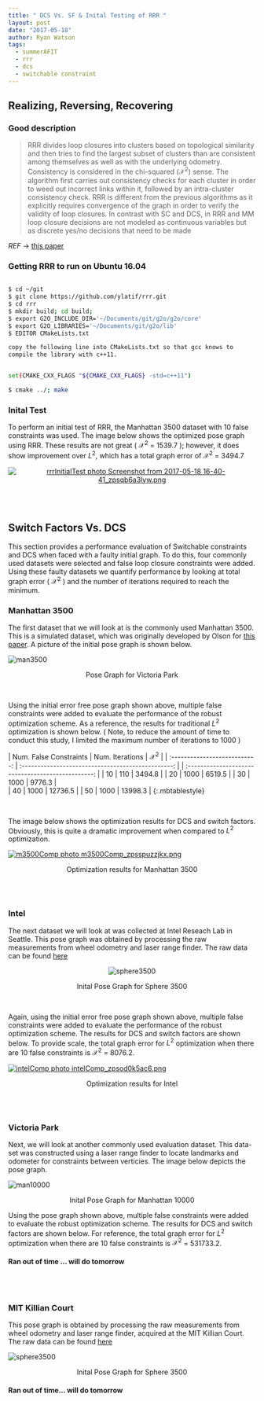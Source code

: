 ```yaml
---
title: " DCS Vs. SF & Inital Testing of RRR "
layout: post
date: "2017-05-18"
author: Ryan Watson 
tags:
  - summerAFIT
  - rrr 
  - dcs 
  - switchable constraint
---
```


## Realizing, Reversing, Recovering 

### Good description 

> RRR divides
loop closures into clusters based on topological similarity and then tries to find the largest subset of clusters than are consistent among themselves as well as with the underlying odometry. Consistency is considered in the chi-squared ($\mathcal{X}^2)$ sense. The algorithm first carries out consistency checks for each cluster in order to weed out incorrect links within it, followed by an intra-cluster consistency check. RRR is different from the previous algorithms as it explicitly requires convergence of the graph in order to verify the validity of loop closures. In contrast with SC and DCS, in RRR and MM loop closure decisions are not modeled as continuous variables but as discrete yes/no decisions that need to be made

*REF* $\rightarrow$ [this paper](http://n.ethz.ch/~cesarc/files/IROS2014_latif.pdf) 

### Getting RRR to run on Ubuntu 16.04

```bash

$ cd ~/git
$ git clone https://github.com/ylatif/rrr.git
$ cd rrr
$ mkdir build; cd build;
$ export G2O_INCLUDE_DIR='~/Documents/git/g2o/g2o/core'
$ export G2O_LIBRARIES='~/Documents/git/g2o/lib'
$ EDITOR CMakeLists.txt

copy the following line into CMakeLists.txt so that gcc knows to 
compile the library with c++11. 


set(CMAKE_CXX_FLAGS "${CMAKE_CXX_FLAGS} -std=c++11")

$ cmake ../; make

```


### Inital Test 

To perform an initial test of RRR, the Manhattan 3500 dataset with 10 false constraints was used. The image below shows the optimized pose graph using RRR. These results are not great ( $\mathcal{X}^2$ = 1539.7 ); however, it does show improvement over $L^2$, which has a total graph error of $\mathcal{X}^2$ = 3494.7 

<p align='center'>
<a href="http://s1347.photobucket.com/user/rwatso12/media/Screenshot%20from%202017-05-18%2016-40-41_zpsqb6a3lyw.png.html" target="_blank"><img src="http://i1347.photobucket.com/albums/p701/rwatso12/Screenshot%20from%202017-05-18%2016-40-41_zpsqb6a3lyw.png" border="0" alt="rrrInitialTest photo Screenshot from 2017-05-18 16-40-41_zpsqb6a3lyw.png"/></a>
</p>

<br><br>


## Switch Factors Vs. DCS 

This section provides a performance evaluation of Switchable constraints and DCS when faced with a faulty initial graph. To do this, four commonly used datasets were selected and false loop closure constraints were added. Using these faulty datasets we quantify performance by looking at total graph error ( $\mathcal{X}^2$ ) and the number of iterations required to reach the minimum.  

### Manhattan 3500 

The first dataset that we will look at is the commonly used Manhattan 3500. This is a simulated dataset, which was originally developed by Olson for [this paper](http://rvsn.csail.mit.edu/graphoptim/eolson-graphoptim2006.pdf). A picture of the initial pose graph is shown below.

<img src="http://www.lucacarlone.com/images/M3500_eg2o.jpg" alt="man3500" align="middle" >
<p align="center">
Pose Graph for Victoria Park
</p>

<br>

Using the initial error free pose graph shown above, multiple false constraints were added to evaluate the performance of the robust optimization scheme. As a reference, the results for traditional $L^2$ optimization is shown below. ( Note, to reduce the amount of time to conduct this study, I limited the maximum number of iterations to 1000 )
<br>

| Num. False Constraints        |     Num. Iterations                      |       $\mathcal{X}^2$       |
| :---------------------------: | :------------------------------------------------: | | :------------------------------------------------: |
|    10      |   110  |  3494.8 |
|    20      |   1000 |  6519.5 | 
|    30      |   1000 |  9776.3 |                        
|    40      |   1000 | 12736.5 |
|    50      |   1000 | 13998.3 | 
{:.mbtablestyle}

<br>

The image below shows the optimization results for DCS and switch factors. Obviously, this is quite a dramatic improvement when compared to $L^2$ optimization. 

<a href="http://s1347.photobucket.com/user/rwatso12/media/m3500Comp_zpsspuzzjkx.png.html" target="_blank"><img src="http://i1347.photobucket.com/albums/p701/rwatso12/m3500Comp_zpsspuzzjkx.png" border="0" alt="m3500Comp photo m3500Comp_zpsspuzzjkx.png"/></a>
<p align='center'>
Optimization results for Manhattan 3500
</p>

<br><br>


### Intel  

The next dataset we will look at was collected at Intel Reseach Lab in Seattle. This pose graph was obtained by processing the raw measurements from wheel odometry and laser range finder. The raw data can be found [here](http://ais.informatik.uni-freiburg.de/slamevaluation)

<p align = 'center'>
<img src="http://www.lucacarlone.com/images/intel_lago_map.jpg" alt="sphere3500" align="middle" >
</p>
<p align="center">
Inital Pose Graph for Sphere 3500
</p>

<br>

Again, using the initial error free pose graph shown above, multiple false constraints were added to evaluate the performance of the robust optimization scheme. The results for DCS and switch factors are shown below. To provide scale, the total graph error for $L^2$ optimization when there are 10 false constraints is $\mathcal{X}^2$ = 8076.2. 


<a href="http://s1347.photobucket.com/user/rwatso12/media/intelComp_zpsod0k5ac6.png.html" target="_blank"><img src="http://i1347.photobucket.com/albums/p701/rwatso12/intelComp_zpsod0k5ac6.png" border="0" alt="intelComp photo intelComp_zpsod0k5ac6.png"/></a>
<p align='center'>
Optimization results for Intel 
</p>

<br><br>


### Victoria Park 

Next, we will look at another commonly used evaluation dataset. This data-set was constructed using a laser range finder to locate landmarks and odometer for constraints between verticies. The image below depicts the pose graph.


<img src="https://a.fsdn.com/con/app/proj/slam-plus-plus/screenshots/vp_solution.png/1" alt="man10000" align="middle" >
<p align="center">
Inital Pose Graph for Manhattan 10000
</p>

Using the pose graph shown above, multiple false constraints were added to evaluate the robust optimization scheme. The results for DCS and switch factors are shown below. For reference, the total graph error for $L^2$ optimization when there are 10 false constraints is $\mathcal{X}^2$ = 531733.2. 

#### Ran out of time ... will do tomorrow 

<br><br>

### MIT Killian Court 

This pose graph is obtained by processing the raw measurements from wheel odometry and laser range finder, acquired at the MIT Killian Court. The raw data can be found [here](http://ais.informatik.uni-freiburg.de/slamevaluation)


<img src="http://www.lucacarlone.com/images/MIT_eg2o.jpg" alt="sphere3500" align="middle" >
<p align="center">
Inital Pose Graph for Sphere 3500
</p>

#### Ran out of time... will do tomorrow 

<br><br>

